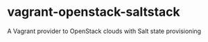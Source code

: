vagrant-openstack-saltstack
===========================

A Vagrant provider to OpenStack clouds with Salt state provisioning
